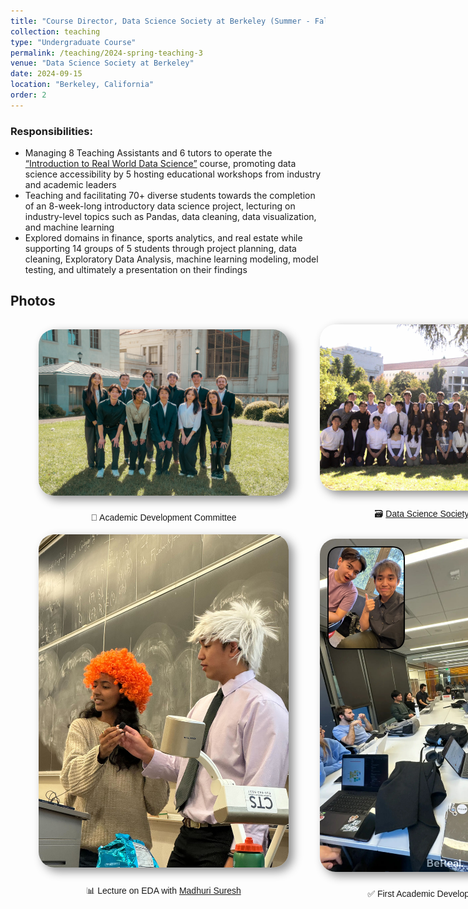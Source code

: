 ```yaml
---
title: "Course Director, Data Science Society at Berkeley (Summer - Fall 2024)"
collection: teaching
type: "Undergraduate Course"
permalink: /teaching/2024-spring-teaching-3
venue: "Data Science Society at Berkeley"
date: 2024-09-15
location: "Berkeley, California"
order: 2
---
```


### Responsibilities:
* Managing 8 Teaching Assistants and 6 tutors to operate the <a href = "https://dss-data198.github.io/Data198/index.html" target = "_blank">“Introduction to Real World Data Science”</a> course, promoting data science accessibility by 5 hosting educational workshops from industry and academic leaders
* Teaching and facilitating 70+ diverse students towards the completion of an 8-week-long introductory data science project, lecturing on industry-level topics such as Pandas, data cleaning, data visualization, and machine learning 
* Explored domains in finance, sports analytics, and real estate while supporting 14 groups of 5 students through project planning, data cleaning, Exploratory Data Analysis, machine learning modeling, model testing, and ultimately a presentation on their findings 


## Photos

<div style = "margin-top: 25px; display: grid; grid-template-columns: 400px 400px; grid-column-gap: 50px; row-gap: 5px; margin-left: 45px; align-items: end;">
    <div>
        <img style = "width: 400px; border-radius: 25px; margin-bottom: 10px; box-shadow: 7px 6px 15px rgb(0,0,0,0.45);" src = "../images/Teaching/spacadev.jpg">
        <div  style = "display: flex; justify-content: center; width = 100%; font-family: Arial; ">
            <p>🐤 Academic Development Committee</p>
        </div>
    </div>
     <div>
        <img style = "width: 400px; border-radius: 25px; margin-bottom: 10px; box-shadow: 7px 6px 15px rgb(0,0,0,0.45);" src = "../images/Teaching/dssgroup.JPG">
        <div  style = "display: flex; justify-content: center; width = 100%; font-family: Arial;">
            <p>🗃️ <a href = "https://dssberkeley.com/" target = "_blank">Data Science Society</a> at Berkeley</p>
        </div>
    </div>
    <div>
        <img style = "width: 400px; border-radius: 25px; margin-bottom: 10px; box-shadow: 7px 6px 15px rgb(0,0,0,0.45);" src = "../images/Teaching/firstlecture.JPG">
        <div  style = "display: flex; justify-content: center; width = 100%; font-family: Arial;">
            <p>📊 Lecture on EDA with <a href = "https://www.linkedin.com/in/madhuri-suresh0404/" target = "_blank">Madhuri Suresh</a></p>
        </div>
    </div>
    <div>
        <img style = "width: 400px; border-radius: 25px; margin-bottom: 10px; box-shadow: 7px 6px 15px rgb(0,0,0,0.45);" src = "../images/Teaching/acadevmeeting.JPG">
        <div  style = "display: flex; justify-content: center; width = 100%; font-family: Arial;">
            <p>✅ First Academic Development Meeting</p>
        </div>
    </div>
</div>